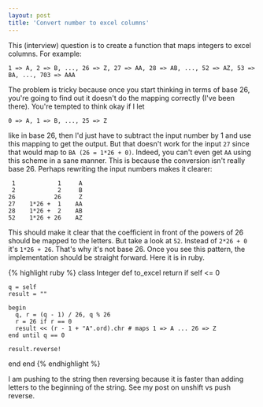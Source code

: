 ```yaml
---
layout: post
title: 'Convert number to excel columns'
---
```

This (interview) question is to create a function that maps integers to excel columns. For example:

    1 => A, 2 => B, ..., 26 => Z, 27 => AA, 28 => AB, ..., 52 => AZ, 53 => BA, ..., 703 => AAA

The problem is tricky because once you start thinking in terms of base 26, you're going to find out it doesn't do the mapping correctly (I've been there). You're tempted to think okay if I let

    0 => A, 1 => B, ..., 25 => Z

like in base 26, then I'd just have to subtract the input number by 1 and use this mapping to get the output. But that doesn't work for the input `27` since that would map to `BA (26 = 1*26 + 0)`. Indeed, you can't even get `AA` using this scheme in a sane manner. This is because the conversion isn't really base 26. Perhaps rewriting the input numbers makes it clearer:

     1            1     A
     2            2     B
    26           26     Z
    27    1*26 +  1    AA
    28    1*26 +  2    AB
    52    1*26 + 26    AZ

This should make it clear that the coefficient in front of the powers of 26 should be mapped to the letters. But take a look at `52`. Instead of `2*26 + 0` it's `1*26 + 26`. That's why it's not base 26. Once you see this pattern, the implementation should be straight forward. Here it is in ruby.

{% highlight ruby %}
class Integer
  def to_excel
    return if self <= 0

    q = self
    result = ""

    begin
      q, r = (q - 1) / 26, q % 26
      r = 26 if r == 0
      result << (r - 1 + "A".ord).chr # maps 1 => A ... 26 => Z
    end until q == 0

    result.reverse!
  end
end
{% endhighlight %}

I am pushing to the string then reversing because it is faster than adding letters to the beginning of the string. See my post on unshift vs push reverse.
